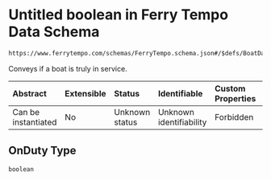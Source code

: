 # Untitled boolean in Ferry Tempo Data Schema

```txt
https://www.ferrytempo.com/schemas/FerryTempo.schema.json#/$defs/BoatData/properties/OnDuty
```

Conveys if a boat is truly in service.

| Abstract            | Extensible | Status         | Identifiable            | Custom Properties | Additional Properties | Access Restrictions | Defined In                                                                           |
| :------------------ | :--------- | :------------- | :---------------------- | :---------------- | :-------------------- | :------------------ | :----------------------------------------------------------------------------------- |
| Can be instantiated | No         | Unknown status | Unknown identifiability | Forbidden         | Allowed               | none                | [FerryTempo.schema.json\*](../schemas/FerryTempo.schema.json "open original schema") |

## OnDuty Type

`boolean`
